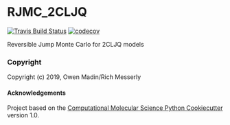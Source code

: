 RJMC_2CLJQ
==============================
[//]: # (Badges)
[![Travis Build Status](https://travis-ci.org/REPLACE_WITH_OWNER_ACCOUNT/RJMC_2CLJQ.png)](https://travis-ci.org/REPLACE_WITH_OWNER_ACCOUNT/RJMC_2CLJQ)
[![codecov](https://codecov.io/gh/REPLACE_WITH_OWNER_ACCOUNT/RJMC_2CLJQ/branch/master/graph/badge.svg)](https://codecov.io/gh/REPLACE_WITH_OWNER_ACCOUNT/RJMC_2CLJQ/branch/master)

Reversible Jump Monte Carlo for 2CLJQ models

### Copyright

Copyright (c) 2019, Owen Madin/Rich Messerly


#### Acknowledgements
 
Project based on the 
[Computational Molecular Science Python Cookiecutter](https://github.com/molssi/cookiecutter-cms) version 1.0.
